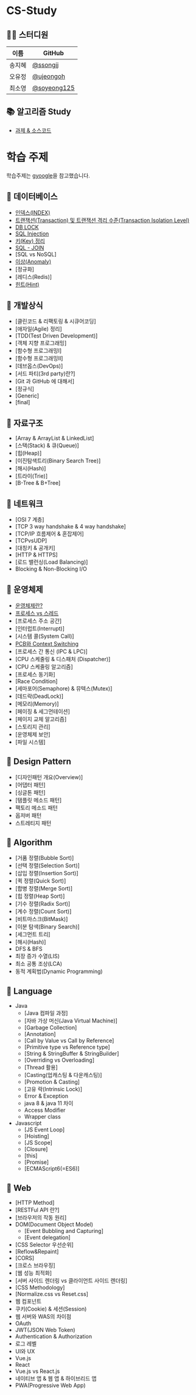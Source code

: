 # CS-Study


## 👨‍💻  스터디원

| 이름   | GitHub                                         |
| ------ | ---------------------------------------------- |
| 송지혜 | [@ssongjj](https://github.com/ssongjj) |
| 오유정 | [@ujeongoh](https://github.com/ujeongoh) |
| 최소영 | [@soyeong125](https://github.com/soyeong125) |


## 📚 알고리즘 Study

- [과제 & 소스코드](https://doc.clickup.com/9003125046/d/h/8ca1j9p-1182/90c5257cc64e0ba)

# 학습 주제
학습주제는 [gyoogle](https://github.com/gyoogle/tech-interview-for-developer)을 참고했습니다.

## 📌 데이터베이스
- [인덱스(INDEX)](https://github.com/amazinguss/cs_study/blob/main/DATABASE/Index.md)
- [트랜잭션(Transaction) 및 트랜잭션 격리 수준(Transaction Isolation Level)](https://github.com/amazinguss/cs_study/blob/main/DATABASE/Transaction.md)
- [DB LOCK](https://github.com/amazinguss/cs_study/blob/main/DATABASE/DB_lock.md)
- [SQL Injection](https://github.com/amazinguss/cs_study/blob/main/DATABASE/SQL%20Injection.md)
- [키(Key) 정리](https://github.com/amazinguss/cs_study/blob/main/DATABASE/Key_%EC%A0%95%EB%A6%AC)
- [SQL - JOIN](https://github.com/amazinguss/cs_study/blob/main/DATABASE/Join.md)
- [SQL vs NoSQL]
- [이상(Anomaly)](https://github.com/amazinguss/cs_study/blob/main/DATABASE/Anomaly.md)
- [정규화]
- [레디스(Redis)]
- [힌트(Hint)](https://github.com/amazinguss/cs_study/blob/main/DATABASE/Hint.md)

## 📌 개발상식

- [클린코드 & 리팩토링 & 시큐어코딩]
- [애자일(Agile) 정리]
- [TDD(Test Driven Development)]
- [객체 지향 프로그래밍]
- [함수형 프로그래밍Ⅰ]
- [함수형 프로그래밍Ⅱ]
- [데브옵스(DevOps)]
- [서드 파티(3rd party)란?]
- [Git 과 GitHub 에 대해서]
- [정규식]
- [Generic]
- [final]


## 📌 자료구조

- [Array & ArrayList & LinkedList]
- [스택(Stack) & 큐(Queue)]
- [힙(Heap)]
- [이진탐색트리(Binary Search Tree)]
- [해시(Hash)]
- [트라이(Trie)]
- [B-Tree & B+Tree]


## 📌 네트워크

- [OSI 7 계층]
- [TCP 3 way handshake & 4 way handshake]
- [TCP/IP 흐름제어 & 혼잡제어]
- [TCPvsUDP]
- [대칭키 & 공개키]
- [HTTP & HTTPS]
- [로드 밸런싱(Load Balancing)]
- Blocking & Non-Blocking I/O

  
## 📌 운영체제

- [운영체제란?](https://github.com/amazinguss/cs_study/blob/main/Operating%20System/operating_system.md)
- [프로세스 vs 스레드](https://github.com/amazinguss/cs_study/blob/main/Operating%20System/%ED%94%84%EB%A1%9C%EC%84%B8%EC%8A%A4%20vs%20%EC%8A%A4%EB%A0%88%EB%93%9C.md)
- [프로세스 주소 공간]
- [인터럽트(Interrupt)]
- [시스템 콜(System Call)]
- [PCB와 Context Switching](https://github.com/amazinguss/cs_study/blob/main/Operating%20System/PCB%EC%99%80%20Context%20Switching.md)
- [프로세스 간 통신 (IPC & LPC)]
- [CPU 스케줄링 & 디스패처 (Dispatcher)]
- [CPU 스케줄링 알고리즘]
- [프로세스 동기화]
- [Race Condition]
- [세마포어(Semaphore) & 뮤텍스(Mutex)]
- [데드락(DeadLock)]
- [메모리(Memory)]
- [페이징 & 세그먼테이션]
- [페이지 교체 알고리즘]
- [스토리지 관리]
- [운영체제 보안]
- [파일 시스템]


## 📌 Design Pattern

- [디자인패턴 개요(Overview)]
- [어댑터 패턴]
- [싱글톤 패턴]
- [탬플릿 메소드 패턴]
- 팩토리 메소드 패턴
- 옵저버 패턴
- 스트레티지 패턴



## 📌 Algorithm

- [거품 정렬(Bubble Sort)]
- [선택 정렬(Selection Sort)]
- [삽입 정렬(Insertion Sort)]
- [퀵 정렬(Quick Sort)]
- [합병 정렬(Merge Sort)]
- [힙 정렬(Heap Sort)]
- [기수 정렬(Radix Sort)]
- [계수 정렬(Count Sort)]
- [비트마스크(BitMask)]
- [이분 탐색(Binary Search)]
- [세그먼트 트리]
- [해시(Hash)]
- DFS & BFS
- 최장 증가 수열(LIS)
- 최소 공통 조상(LCA)
- 동적 계획법(Dynamic Programming)



## 📌 Language

- Java
  - [Java 컴파일 과정]
  - [자바 가상 머신(Java Virtual Machine)]
  - [Garbage Collection]
  - [Annotation]
  - [Call by Value vs Call by Reference]
  - [Primitive type vs Reference type]
  - [String & StringBuffer & StringBuilder]
  - [Overriding vs Overloading]
  - [Thread 활용]
  - [Casting(업캐스팅 & 다운캐스팅)]
  - [Promotion & Casting]
  - [고유 락(Intrinsic Lock)]
  - Error & Exception
  - java 8 & java 11 차이
  - Access Modifier
  - Wrapper class
- Javascript
  - [JS Event Loop]
  - [Hoisting]
  - [JS Scope]
  - [Closure]
  - [this]
  - [Promise]
  - [ECMAScript6(=ES6)]



## 📌 Web

- [HTTP Method]
- [RESTFul API 란?]
- [브라우저의 작동 원리]
- DOM(Document Object Model)
  - [Event Bubbling and Capturing]
  - [Event delegation]
- [CSS Selector 우선순위]
- [Reflow&Repaint]
- [CORS]
- [크로스 브라우징]
- [웹 성능 최적화]
- [서버 사이드 렌더링 vs 클라이언트 사이드 렌더링]
- [CSS Methodology]
- [Normalize.css vs Reset.css]
- 웹 컴포넌트
- 쿠키(Cookie) & 세션(Session)
- 웹 서버와 WAS의 차이점
- OAuth
- JWT(JSON Web Token)
- Authentication & Authorization
- 로그 레벨
- UI와 UX
- Vue.js
- React
- Vue.js vs React.js
- 네이티브 앱 & 웹 앱 & 하이브리드 앱
- PWA(Progressive Web App)
